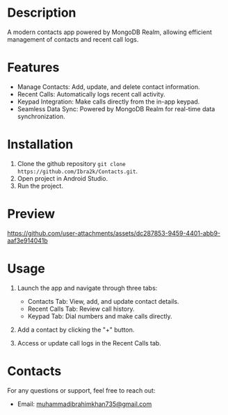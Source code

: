 # Description
A modern contacts app powered by MongoDB Realm, allowing efficient management of contacts and recent call logs.

# Features
- Manage Contacts: Add, update, and delete contact information.
- Recent Calls: Automatically logs recent call activity.
- Keypad Integration: Make calls directly from the in-app keypad.
- Seamless Data Sync: Powered by MongoDB Realm for real-time data synchronization.

# Installation
1. Clone the github repository  `git clone https://github.com/Ibra2k/Contacts.git`.
2. Open project in Android Studio.
3. Run the project.

# Preview
https://github.com/user-attachments/assets/dc287853-9459-4401-abb9-aaf3e914041b



# Usage 
1. Launch the app and navigate through three tabs:
    - Contacts Tab: View, add, and update contact details.
    - Recent Calls Tab: Review call history.
    - Keypad Tab: Dial numbers and make calls directly.

2. Add a contact by clicking the "+" button.
3. Access or update call logs in the Recent Calls tab.

# Contacts
For any questions or support, feel free to reach out:
 - Email: muhammadibrahimkhan735@gmail.com
